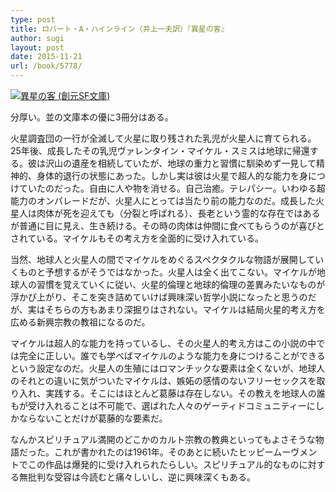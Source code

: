 ```yaml
---
type: post
title: ロバート・A・ハインライン（井上一夫訳）『異星の客』
author: sugi
layout: post
date: 2015-11-21
url: /book/5778/
---
```

<a href="http://www.amazon.co.jp/exec/obidos/ASIN/4488618030/chezsugi-22/ref=nosim/" onclick="_gaq.push(['_trackEvent', 'outbound-article', 'http://www.amazon.co.jp/exec/obidos/ASIN/4488618030/chezsugi-22/ref=nosim/', '']);" name="amazletlink" target="_blank"><img src="http://i1.wp.com/ecx.images-amazon.com/images/I/51N83YS9EEL.jpg?w=660" alt="異星の客 (創元SF文庫)" class="alignleft" data-recalc-dims="1" /></a>

分厚い。並の文庫本の優に3冊分はある。

火星調査団の一行が全滅して火星に取り残された乳児が火星人に育てられる。25年後、成長したその乳児ヴァレンタイン・マイケル・スミスは地球に帰還する。彼は沢山の遺産を相続していたが、地球の重力と習慣に馴染めず一見して精神的、身体的退行の状態にあった。しかし実は彼は火星で超人的な能力を身につけていたのだった。自由に人や物を消せる。自己治癒。テレパシー。いわゆる超能力のオンパレードだが、火星人にとっては当たり前の能力なのだ。成長した火星人は肉体が死を迎えても（分裂と呼ばれる）、長老という霊的な存在ではあるが普通に目に見え、生き続ける。その時の肉体は仲間に食べてもらうのが喜びとされている。マイケルもその考え方を全面的に受け入れている。

当然、地球人と火星人の間でマイケルをめぐるスペクタクルな物語が展開していくものと予想するがそうではなかった。火星人は全く出てこない。マイケルが地球人の習慣を覚えていくに従い、火星的倫理と地球的倫理の差異みたいなものが浮かび上がり、そこを突き詰めていけば興味深い哲学小説になったと思うのだが、実はそちらの方もあまり深掘りはされない。マイケルは結局火星的考え方を広める新興宗教の教祖になるのだ。

マイケルは超人的な能力を持っているし、その火星人的考え方はこの小説の中では完全に正しい。誰でも学べばマイケルのような能力を身につけることができるという設定なのだ。火星人の生殖にはロマンチックな要素は全くないが、地球人のそれとの違いに気がついたマイケルは、嫉妬の感情のないフリーセックスを取り入れ、実践する。そこにはほとんど葛藤は存在しない。その教えを地球人の誰もが受け入れることは不可能で、選ばれた人々のゲーティドコミュニティーにしかならないことだけが葛藤的な要素だ。

なんかスピリチュアル満開のどこかのカルト宗教の教典といってもよさそうな物語だった。これが書かれたのは1961年。そのあとに続いたヒッピームーヴメントでこの作品は爆発的に受け入れられたらしい。スピリチュアル的なものに対する無批判な受容は今読むと痛々しいし、逆に興味深くもある。
